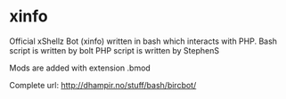 # xinfo
Official xShellz Bot (xinfo) written in bash which interacts with PHP.
Bash script is written by bolt
PHP script is written by StephenS

Mods are added with extension .bmod

Complete url: http://dhampir.no/stuff/bash/bircbot/
